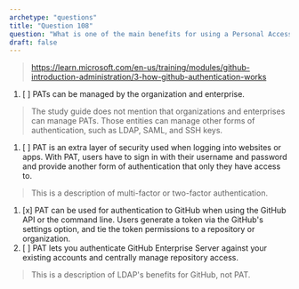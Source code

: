 ```yaml
---
archetype: "questions"
title: "Question 108"
question: "What is one of the main benefits for using a Personal Access Token (PAT) instead of a standard username and password in GitHub authentication?"
draft: false
---
```



> https://learn.microsoft.com/en-us/training/modules/github-introduction-administration/3-how-github-authentication-works
1. [ ] PATs can be managed by the organization and enterprise.
> The study guide does not mention that organizations and enterprises can manage PATs.  Those entities can manage other forms of authentication, such as LDAP, SAML, and SSH keys.
1. [ ] PAT is an extra layer of security used when logging into websites or apps. With PAT, users have to sign in with their username and password and provide another form of authentication that only they have access to.
> This is a description of multi-factor or two-factor authentication.
1. [x] PAT can be used for authentication to GitHub when using the GitHub API or the command line. Users generate a token via the GitHub's settings option, and tie the token permissions to a repository or organization. 
1. [ ] PAT lets you authenticate GitHub Enterprise Server against your existing accounts and centrally manage repository access. 
> This is a description of LDAP's benefits for GitHub, not PAT.
